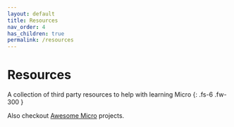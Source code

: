 ```yaml
---
layout: default
title: Resources
nav_order: 4
has_children: true
permalink: /resources
---
```


# Resources

A collection of third party resources to help with learning Micro
{: .fs-6 .fw-300 }

Also checkout [Awesome Micro](https://github.com/asim/awesome-micro) projects.
